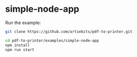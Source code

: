 # simple-node-app

Run the example:

```bash
git clone https://github.com/artiebits/pdf-to-printer.git

cd pdf-to-printer/examples/simple-node-app
npm install
npm run start
```

